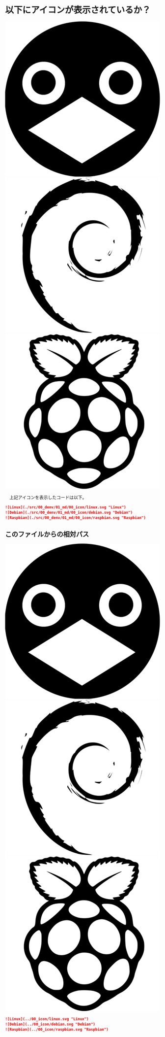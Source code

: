# 以下にアイコンが表示されているか？

![Linux](./src/00_denv/01_md/00_icon/linux.svg "Linux")
![Debian](./src/00_denv/01_md/00_icon/debian.svg "Debian")
![Raspbian](./src/00_denv/01_md/00_icon/raspbian.svg "Raspbian")

　上記アイコンを表示したコードは以下。

```md
![Linux](./src/00_denv/01_md/00_icon/linux.svg "Linux")
![Debian](./src/00_denv/01_md/00_icon/debian.svg "Debian")
![Raspbian](./src/00_denv/01_md/00_icon/raspbian.svg "Raspbian")
```

## このファイルからの相対パス

![Linux](../00_icon/linux.svg "Linux")
![Debian](../00_icon/debian.svg "Debian")
![Raspbian](../00_icon/raspbian.svg "Raspbian")

```md
![Linux](../00_icon/linux.svg "Linux")
![Debian](../00_icon/debian.svg "Debian")
![Raspbian](../00_icon/raspbian.svg "Raspbian")
```

